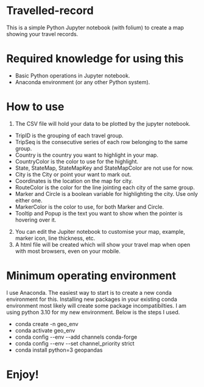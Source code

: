 # Travelled-record
 This is a simple Python Jupyter notebook (with folium) to create a map showing your travel records.
# Required knowledge for using this
- Basic Python operations in Jupyter notebook.
- Anaconda environment (or any other Python system).
# How to use
1. The CSV file will hold your data to be plotted by the jupyter notebook.
- TripID is the grouping of each travel group.
- TripSeq is the consecutive series of each row belonging to the same group.
- Country is the country you want to highlight in your map.
- CountryColor is the color to use for the highlight.
- State, StateMap, StateMapKey and StateMapColor are not use for now.
- City is the City or point your want to mark out.
- Coordinates is the location on the map for city.
- RouteColor is the color for the line jointing each city of the same group.
- Marker and Circle is a boolean variable for highlighting the city. Use only either one.
- MarkerColor is the color to use, for both Marker and Circle.
- Tooltip and Popup is the text you want to show when the pointer is hovering over it.
2. You can edit the Jupiter notebook to customise your map, example, marker icon, line thickness, etc.
3. A html file will be created which will show your travel map when open with most browsers, even on your mobile.
# Minimum operating environment
I use Anaconda. The easiest way to start is to create a new conda environment for this. Installing new packages in your existing conda environment most likely will create some package incompatibilties. I am using python 3.10 for my new environment. Below is the steps I used.
- conda create -n geo_env
- conda activate geo_env
- conda config --env --add channels conda-forge
- conda config --env --set channel_priority strict
- conda install python=3 geopandas

# Enjoy!
